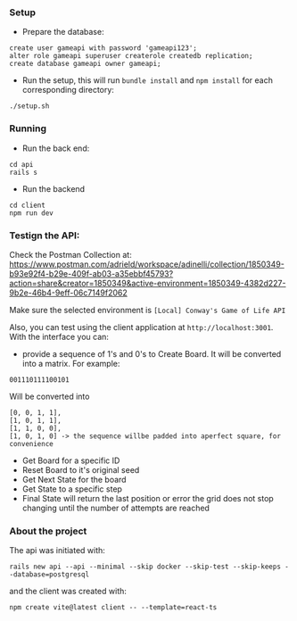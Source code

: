 ### Setup

- Prepare the database:

```
create user gameapi with password 'gameapi123';
alter role gameapi superuser createrole createdb replication;
create database gameapi owner gameapi;

```

- Run the setup, this will run `bundle install` and `npm install` for each corresponding directory:

```
./setup.sh
```

### Running

- Run the back end:
```
cd api
rails s
```

- Run the backend
```
cd client
npm run dev
```

### Testign the API:

Check the Postman Collection at: https://www.postman.com/adrield/workspace/adinelli/collection/1850349-b93e92f4-b29e-409f-ab03-a35ebbf45793?action=share&creator=1850349&active-environment=1850349-4382d227-9b2e-46b4-9eff-06c7149f2062

Make sure the selected environment is `[Local] Conway's Game of Life API`

Also, you can test using the client application at `http://localhost:3001`. With the interface you can:

- provide a sequence of 1's and 0's to Create Board. It will be converted into a matrix. For example:

`001110111100101`

Will be converted into
```
[0, 0, 1, 1],
[1, 0, 1, 1],
[1, 1, 0, 0],
[1, 0, 1, 0] -> the sequence willbe padded into aperfect square, for convenience
```

- Get Board for a specific ID
- Reset Board to it's original seed
- Get Next State for the board
- Get State to a specific step
- Final State will return the last position or error the grid does not stop changing until the number of attempts are reached


### About the project

The api was initiated with:

`rails new api --api --minimal --skip docker --skip-test --skip-keeps --database=postgresql`

and the client was created with:

`npm create vite@latest client -- --template=react-ts`


